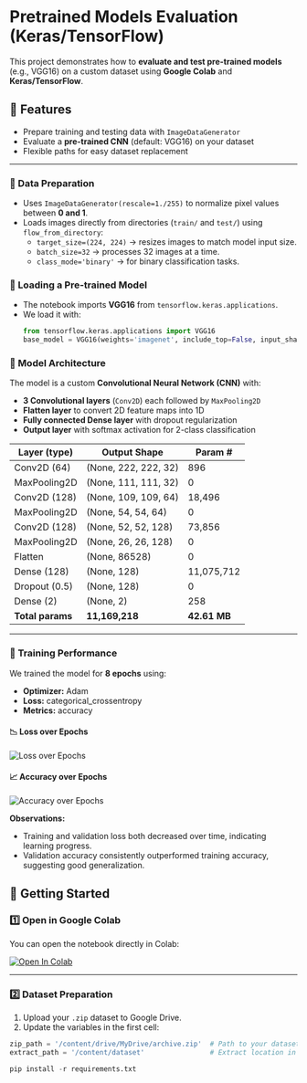
# Pretrained Models Evaluation (Keras/TensorFlow)

This project demonstrates how to **evaluate and test pre-trained models** (e.g., VGG16) on a custom dataset using **Google Colab** and **Keras/TensorFlow**.


## 📌 Features
- Prepare training and testing data with `ImageDataGenerator`
- Evaluate a **pre-trained CNN** (default: VGG16) on your dataset
- Flexible paths for easy dataset replacement

---

### 🔹 Data Preparation
- Uses `ImageDataGenerator(rescale=1./255)` to normalize pixel values between **0 and 1**.
- Loads images directly from directories (`train/` and `test/`) using `flow_from_directory`:
  - `target_size=(224, 224)` → resizes images to match model input size.
  - `batch_size=32` → processes 32 images at a time.
  - `class_mode='binary'` → for binary classification tasks.

### 🔹 Loading a Pre-trained Model
- The notebook imports **VGG16** from `tensorflow.keras.applications`.
- We load it with:
  ```python
  from tensorflow.keras.applications import VGG16
  base_model = VGG16(weights='imagenet', include_top=False, input_shape=(224,224,3))

### 🔹 Model Architecture
The model is a custom **Convolutional Neural Network (CNN)** with:
- **3 Convolutional layers** (`Conv2D`) each followed by `MaxPooling2D`
- **Flatten layer** to convert 2D feature maps into 1D
- **Fully connected Dense layer** with dropout regularization
- **Output layer** with softmax activation for 2-class classification

| Layer (type)       | Output Shape       | Param #     |
|--------------------|-------------------|-------------|
| Conv2D (64)        | (None, 222, 222, 32) | 896       |
| MaxPooling2D       | (None, 111, 111, 32) | 0         |
| Conv2D (128)       | (None, 109, 109, 64) | 18,496    |
| MaxPooling2D       | (None, 54, 54, 64)   | 0         |
| Conv2D (128)       | (None, 52, 52, 128)  | 73,856    |
| MaxPooling2D       | (None, 26, 26, 128)  | 0         |
| Flatten            | (None, 86528)       | 0         |
| Dense (128)        | (None, 128)         | 11,075,712|
| Dropout (0.5)      | (None, 128)         | 0         |
| Dense (2)          | (None, 2)           | 258       |
| **Total params**   | **11,169,218**      | **42.61 MB** |

---

### 🔹 Training Performance
We trained the model for **8 epochs** using:
- **Optimizer:** Adam
- **Loss:** categorical_crossentropy
- **Metrics:** accuracy

#### 📉 Loss over Epochs
![Loss over Epochs](images/loss_plot.png)

#### 📈 Accuracy over Epochs
![Accuracy over Epochs](images/accuracy_plot.png)

**Observations:**
- Training and validation loss both decreased over time, indicating learning progress.
- Validation accuracy consistently outperformed training accuracy, suggesting good generalization.

## 🚀 Getting Started

### 1️⃣ Open in Google Colab
You can open the notebook directly in Colab:

[![Open In Colab](https://colab.research.google.com/assets/colab-badge.svg)](https://colab.research.google.com/github/YOUR-USERNAME/pretrained-models-eval-keras/blob/main/Evaluating_and_Testing_Pretrained_Models.ipynb)

---

### 2️⃣ Dataset Preparation
1. Upload your `.zip` dataset to Google Drive.
2. Update the variables in the first cell:
```python
zip_path = '/content/drive/MyDrive/archive.zip'  # Path to your dataset zip file
extract_path = '/content/dataset'                # Extract location in Colab

pip install -r requirements.txt

